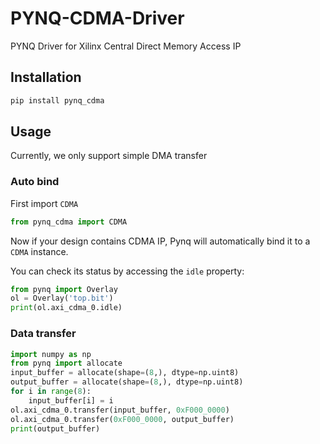 # PYNQ-CDMA-Driver
 PYNQ Driver for Xilinx Central Direct Memory Access IP

## Installation

```sh
pip install pynq_cdma
```

## Usage

Currently, we only support simple DMA transfer

### Auto bind

First import `CDMA`

```python
from pynq_cdma import CDMA
```

Now if your design contains CDMA IP, Pynq will automatically bind it to a `CDMA` instance.

You can check its status by accessing the `idle` property:

```python
from pynq import Overlay
ol = Overlay('top.bit')
print(ol.axi_cdma_0.idle)
```

### Data transfer

```python
import numpy as np
from pynq import allocate
input_buffer = allocate(shape=(8,), dtype=np.uint8)
output_buffer = allocate(shape=(8,), dtype=np.uint8)
for i in range(8):
    input_buffer[i] = i
ol.axi_cdma_0.transfer(input_buffer, 0xF000_0000)
ol.axi_cdma_0.transfer(0xF000_0000, output_buffer)
print(output_buffer)
```
